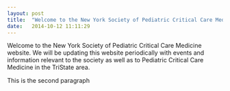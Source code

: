 ```yaml
---
layout: post
title:  "Welcome to the New York Society of Pediatric Critical Care Medicine Website!"
date:   2014-10-12 11:11:29
---
```

Welcome to the New York Society of Pediatric Critical Care Medicine website.
We will be updating this website periodically with events and information
relevant to the society as well as to Pediatric Critical Care Medicine
in the TriState area.

This is the second paragraph
